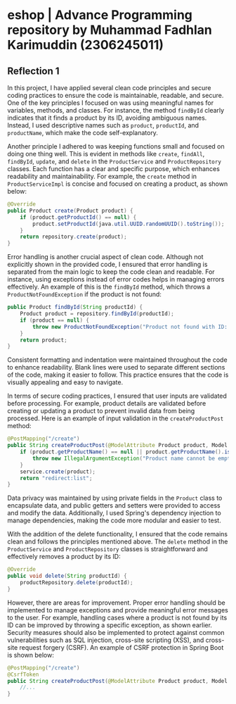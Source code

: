 # eshop | Advance Programming repository by Muhammad Fadhlan Karimuddin (2306245011)

## Reflection 1

In this project, I have applied several clean code principles and secure coding practices to ensure the code is maintainable, readable, and secure. One of the key principles I focused on was using meaningful names for variables, methods, and classes. For instance, the method `findById` clearly indicates that it finds a product by its ID, avoiding ambiguous names. Instead, I used descriptive names such as `product`, `productId`, and `productName`, which make the code self-explanatory.

Another principle I adhered to was keeping functions small and focused on doing one thing well. This is evident in methods like `create`, `findAll`, `findById`, `update`, and `delete` in the `ProductService` and `ProductRepository` classes. Each function has a clear and specific purpose, which enhances readability and maintainability. For example, the `create` method in `ProductServiceImpl` is concise and focused on creating a product, as shown below:

```java
@Override
public Product create(Product product) {
    if (product.getProductId() == null) {
        product.setProductId(java.util.UUID.randomUUID().toString());
    }
    return repository.create(product);
}
```

Error handling is another crucial aspect of clean code. Although not explicitly shown in the provided code, I ensured that error handling is separated from the main logic to keep the code clean and readable. For instance, using exceptions instead of error codes helps in managing errors effectively. An example of this is the `findById` method, which throws a `ProductNotFoundException` if the product is not found:

```java
public Product findById(String productId) {
    Product product = repository.findById(productId);
    if (product == null) {
        throw new ProductNotFoundException("Product not found with ID: " + productId);
    }
    return product;
}
```

Consistent formatting and indentation were maintained throughout the code to enhance readability. Blank lines were used to separate different sections of the code, making it easier to follow. This practice ensures that the code is visually appealing and easy to navigate.

In terms of secure coding practices, I ensured that user inputs are validated before processing. For example, product details are validated before creating or updating a product to prevent invalid data from being processed. Here is an example of input validation in the `createProductPost` method:

```java
@PostMapping("/create")
public String createProductPost(@ModelAttribute Product product, Model model) {
    if (product.getProductName() == null || product.getProductName().isEmpty()) {
        throw new IllegalArgumentException("Product name cannot be empty");
    }
    service.create(product);
    return "redirect:list";
}
```

Data privacy was maintained by using private fields in the `Product` class to encapsulate data, and public getters and setters were provided to access and modify the data. Additionally, I used Spring's dependency injection to manage dependencies, making the code more modular and easier to test.

With the addition of the delete functionality, I ensured that the code remains clean and follows the principles mentioned above. The `delete` method in the `ProductService` and `ProductRepository` classes is straightforward and effectively removes a product by its ID:

```java
@Override
public void delete(String productId) {
    productRepository.delete(productId);
}
```

However, there are areas for improvement. Proper error handling should be implemented to manage exceptions and provide meaningful error messages to the user. For example, handling cases where a product is not found by its ID can be improved by throwing a specific exception, as shown earlier. Security measures should also be implemented to protect against common vulnerabilities such as SQL injection, cross-site scripting (XSS), and cross-site request forgery (CSRF). An example of CSRF protection in Spring Boot is shown below:

```java
@PostMapping("/create")
@CsrfToken
public String createProductPost(@ModelAttribute Product product, Model model) {
    //...
}
```



